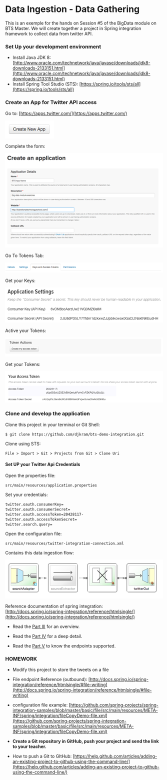 # Data Ingestion - Data Gathering

This is an exemple for the hands on Session #5 of the BigData module on BTS Master.
We will create together a project in Spring integration framework to collect data from twitter API.


### Set Up your development environment

 - Install Java JDK 8: [http://www.oracle.com/technetwork/java/javase/downloads/jdk8-downloads-2133151.html](http://www.oracle.com/technetwork/java/javase/downloads/jdk8-downloads-2133151.html)
 - Install Spring Tool Studio (STS): [https://spring.io/tools/sts/all](https://spring.io/tools/sts/all)
 

### Create an App for Twitter API access

Go to: [https://apps.twitter.com/](https://apps.twitter.com/)

![Create Twitter API App](img/app_twitter_1.png)

Complete the form:

![Create Twitter API App](img/app_twitter_2.png)

Go To Tokens Tab:

![Create Twitter API App](img/app_twitter_2_2.png)

Get your Keys:

![Create Twitter API App](img/app_twitter_4.png)

Active your Tokens:

![Create Twitter API App](img/app_twitter_3.png)

Get your Tokens:

![Create Twitter API App](img/app_twitter_5.png)

### Clone and develop the application

Clone this project in your terminal or Git Shell:

	$ git clone https://github.com/djkram/bts-demo-integration.git

Clone using STS:

	File > Import > Git > Projects from Git > Clone Uri
	
#### Set UP your Twitter Api Credentials

Open the properties file: 

	src/main/resources/application.properties

Set your credentials:

	twitter.oauth.consumerKey=
	twitter.oauth.consumerSecret=
	twitter.oauth.accessToken=20428117-
	twitter.oauth.accessTokenSecret=
	twitter.search.query=

Open the configuration file: 

	src/main/resources/twitter-integration-connection.xml

Contains this data ingestion flow:

![Spring integration flow](img/flow-si.png)

Reference documentation of spring integration: [http://docs.spring.io/spring-integration/reference/htmlsingle/](http://docs.spring.io/spring-integration/reference/htmlsingle/)

- Read the [Part III](http://docs.spring.io/spring-integration/reference/htmlsingle/#spring-integration-introduction) for an overview.

- Read the [Part IV](http://docs.spring.io/spring-integration/reference/htmlsingle/#spring-integration-core-messaging) for a deep detail.

- Read the [Part V](http://docs.spring.io/spring-integration/reference/htmlsingle/#spring-integration-endpoints) to know the endpoints supported.

### HOMEWORK

- Modify this project to store the tweets on a file

- File endpoint Reference (outbound): [http://docs.spring.io/spring-integration/reference/htmlsingle/#file-writing](http://docs.spring.io/spring-integration/reference/htmlsingle/#file-writing)

- configuration file example: [https://github.com/spring-projects/spring-integration-samples/blob/master/basic/file/src/main/resources/META-INF/spring/integration/fileCopyDemo-file.xml](https://github.com/spring-projects/spring-integration-samples/blob/master/basic/file/src/main/resources/META-INF/spring/integration/fileCopyDemo-file.xml)

- **Create a Git repository in GitHub, push your project and send the link to your teacher.**

- How to push a Git to GItHub: [https://help.github.com/articles/adding-an-existing-project-to-github-using-the-command-line/](https://help.github.com/articles/adding-an-existing-project-to-github-using-the-command-line/)